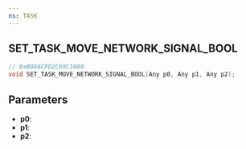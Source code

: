```yaml
---
ns: TASK
---
```

## SET_TASK_MOVE_NETWORK_SIGNAL_BOOL

```c
// 0xB0A6CFD2C69C1088
void SET_TASK_MOVE_NETWORK_SIGNAL_BOOL(Any p0, Any p1, Any p2);
```

## Parameters
* **p0**:
* **p1**:
* **p2**:
